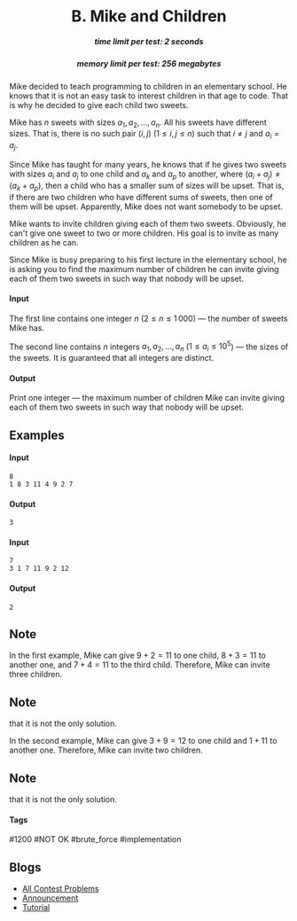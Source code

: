 <h1 style='text-align: center;'> B. Mike and Children</h1>

<h5 style='text-align: center;'>time limit per test: 2 seconds</h5>
<h5 style='text-align: center;'>memory limit per test: 256 megabytes</h5>

Mike decided to teach programming to children in an elementary school. He knows that it is not an easy task to interest children in that age to code. That is why he decided to give each child two sweets.

Mike has $n$ sweets with sizes $a_1, a_2, \ldots, a_n$. All his sweets have different sizes. That is, there is no such pair $(i, j)$ ($1 \leq i, j \leq n$) such that $i \ne j$ and $a_i = a_j$.

Since Mike has taught for many years, he knows that if he gives two sweets with sizes $a_i$ and $a_j$ to one child and $a_k$ and $a_p$ to another, where $(a_i + a_j) \neq (a_k + a_p)$, then a child who has a smaller sum of sizes will be upset. That is, if there are two children who have different sums of sweets, then one of them will be upset. Apparently, Mike does not want somebody to be upset. 

Mike wants to invite children giving each of them two sweets. Obviously, he can't give one sweet to two or more children. His goal is to invite as many children as he can. 

Since Mike is busy preparing to his first lecture in the elementary school, he is asking you to find the maximum number of children he can invite giving each of them two sweets in such way that nobody will be upset.

#### Input

The first line contains one integer $n$ ($2 \leq n \leq 1\,000$) — the number of sweets Mike has.

The second line contains $n$ integers $a_1, a_2, \ldots, a_n$ ($1 \leq a_i \leq 10^5$) — the sizes of the sweets. It is guaranteed that all integers are distinct.

#### Output

Print one integer — the maximum number of children Mike can invite giving each of them two sweets in such way that nobody will be upset.

## Examples

#### Input


```text
8
1 8 3 11 4 9 2 7
```
#### Output


```text
3
```
#### Input


```text
7
3 1 7 11 9 2 12
```
#### Output


```text
2
```
## Note

In the first example, Mike can give $9+2=11$ to one child, $8+3=11$ to another one, and $7+4=11$ to the third child. Therefore, Mike can invite three children. 
## Note

 that it is not the only solution.

In the second example, Mike can give $3+9=12$ to one child and $1+11$ to another one. Therefore, Mike can invite two children. 
## Note

 that it is not the only solution.



#### Tags 

#1200 #NOT OK #brute_force #implementation 

## Blogs
- [All Contest Problems](../Codeforces_Round_543_(Div._2,_based_on_Technocup_2019_Final_Round).md)
- [Announcement](../blogs/Announcement.md)
- [Tutorial](../blogs/Tutorial.md)
